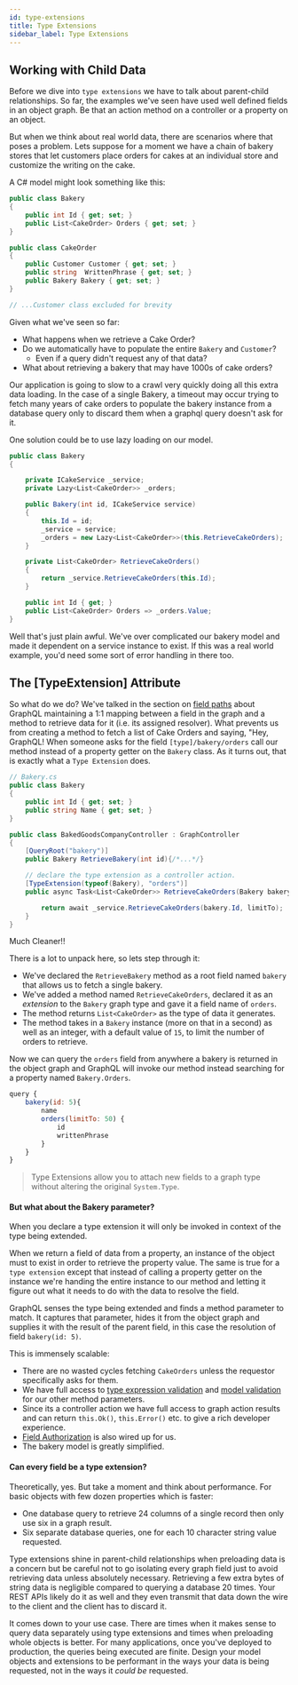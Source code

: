 ```yaml
---
id: type-extensions
title: Type Extensions
sidebar_label: Type Extensions
---
```


## Working with Child Data

Before we dive into `type extensions` we have to talk about parent-child relationships. So far, the examples we've seen have used well defined fields in an object graph. Be that an action method on a controller or a property on an object.

But when we think about real world data, there are scenarios where that poses a problem. Lets suppose for a moment we have a chain of bakery stores that let customers place orders for cakes at an individual store and customize the writing on the cake.

A C# model might look something like this:

```csharp
public class Bakery
{
    public int Id { get; set; }
    public List<CakeOrder> Orders { get; set; }
}

public class CakeOrder
{
    public Customer Customer { get; set; }
    public string  WrittenPhrase { get; set; }
    public Bakery Bakery { get; set; }
}

// ...Customer class excluded for brevity
```

Given what we've seen so far:

-   What happens when we retrieve a Cake Order?
-   Do we automatically have to populate the entire `Bakery` and `Customer`?
    -   Even if a query didn't request any of that data?
-   What about retrieving a bakery that may have 1000s of cake orders?

Our application is going to slow to a crawl very quickly doing all this extra data loading. In the case of a single Bakery, a timeout may occur trying to fetch many years of cake orders to populate the bakery instance from a database query only to discard them when a graphql query doesn't ask for it.

One solution could be to use lazy loading on our model.

```csharp
public class Bakery
{

    private ICakeService _service;
    private Lazy<List<CakeOrder>> _orders;

    public Bakery(int id, ICakeService service)
    {
        this.Id = id;
        _service = service;
        _orders = new Lazy<List<CakeOrder>>(this.RetrieveCakeOrders);
    }

    private List<CakeOrder> RetrieveCakeOrders()
    {
        return _service.RetrieveCakeOrders(this.Id);
    }

    public int Id { get; }
    public List<CakeOrder> Orders => _orders.Value;
}
```

Well that's just plain awful. We've over complicated our bakery model and made it dependent on a service instance to exist. If this was a real world example, you'd need some sort of error handling in there too.

## The [TypeExtension] Attribute

So what do we do? We've talked in the section on [field paths](./field-paths) about GraphQL maintaining a 1:1 mapping between a field in the graph and a method to retrieve data for it (i.e. its assigned resolver). What prevents us from creating a method to fetch a list of Cake Orders and saying, "Hey, GraphQL! When someone asks for the field `[type]/bakery/orders` call our method instead of a property getter on the `Bakery` class. As it turns out, that is exactly what a `Type Extension` does.

```csharp
// Bakery.cs
public class Bakery
{
    public int Id { get; set; }
    public string Name { get; set; }
}

public class BakedGoodsCompanyController : GraphController
{
    [QueryRoot("bakery")]
    public Bakery RetrieveBakery(int id){/*...*/}

    // declare the type extension as a controller action.
    [TypeExtension(typeof(Bakery), "orders")]
    public async Task<List<CakeOrder>> RetrieveCakeOrders(Bakery bakery, int limitTo = 15){

        return await _service.RetrieveCakeOrders(bakery.Id, limitTo);
    }
}
```

Much Cleaner!!

There is a lot to unpack here, so lets step through it:

-   We've declared the `RetrieveBakery` method as a root field named `bakery` that allows us to fetch a single bakery.
-   We've added a method named `RetrieveCakeOrders`, declared it as an _extension_ to the `Bakery` graph type and gave it a field name of `orders`.
-   The method returns `List<CakeOrder>` as the type of data it generates.
-   The method takes in a `Bakery` instance (more on that in a second) as well as an integer, with a default value of `15`, to limit the number of orders to retrieve.

Now we can query the `orders` field from anywhere a bakery is returned in the object graph and GraphQL will invoke our method instead searching for a property named `Bakery.Orders`.

```javascript
query {
    bakery(id: 5){
        name
        orders(limitTo: 50) {
            id
            writtenPhrase
        }
    }
}
```

> Type Extensions allow you to attach new fields to a graph type without altering the original `System.Type`.

#### But what about the Bakery parameter?

When you declare a type extension it will only be invoked in context of the type being extended.

When we return a field of data from a property, an instance of the object must to exist in order to retrieve the property value. The same is true for a `type extension` except that instead of calling a property getter on the instance we're handing the entire instance to our method and letting it figure out what it needs to do with the data to resolve the field.

GraphQL senses the type being extended and finds a method parameter to match. It captures that parameter, hides it from the object graph and supplies it with the result of the parent field, in this case the resolution of field `bakery(id: 5)`.

This is immensely scalable:

-   There are no wasted cycles fetching `CakeOrders` unless the requestor specifically asks for them.
-   We have full access to [type expression validation](../advanced/type-expressions) and [model validation](./model-state) for our other method parameters.
-   Since its a controller action we have full access to graph action results and can return `this.Ok()`, `this.Error()` etc. to give a rich developer experience.
-   [Field Authorization](./authorization) is also wired up for us.
-   The bakery model is greatly simplified.

#### Can every field be a type extension?

Theoretically, yes. But take a moment and think about performance. For basic objects with few dozen properties which is faster:

-   One database query to retrieve 24 columns of a single record then only use six in a graph result.
-   Six separate database queries, one for each 10 character string value requested.

Type extensions shine in parent-child relationships when preloading data is a concern but be careful not to go isolating every graph field just to avoid retrieving data unless absolutely necessary. Retrieving a few extra bytes of string data is negligible compared to querying a database 20 times. Your REST APIs likely do it as well and they even transmit that data down the wire to the client and the client has to discard it.

It comes down to your use case. There are times when it makes sense to query data separately using type extensions and times when preloading whole objects is better. For many applications, once you've deployed to production, the queries being executed are finite. Design your model objects and extensions to be performant in the ways your data is being requested, not in the ways it _could be_ requested.
